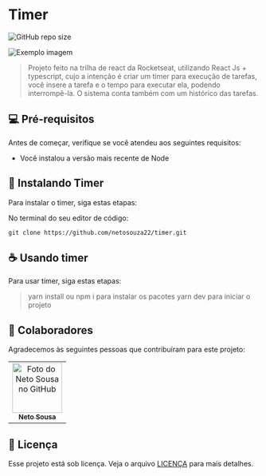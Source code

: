 # Timer

![GitHub repo size](https://img.shields.io/github/repo-size/iuricode/README-template?style=for-the-badge)

<img src=".repository/assets/timer.jpg" alt="Exemplo imagem">

> Projeto feito na trilha de react da Rocketseat, utilizando React Js + typescript, cujo a intenção é criar um timer para execução de tarefas, você insere a tarefa e o tempo para executar ela, podendo interrompê-la. O sistema conta também com um histórico das tarefas.

## 💻 Pré-requisitos

Antes de começar, verifique se você atendeu aos seguintes requisitos:

* Você instalou a versão mais recente de Node

## 🚀 Instalando Timer

Para instalar o timer, siga estas etapas:

No terminal do seu editor de código:
```
git clone https://github.com/netosouza22/timer.git
```

## ☕ Usando timer

Para usar timer, siga estas etapas:

 > yarn install ou npm i para instalar os pacotes
 > yarn dev para iniciar o projeto

## 🤝 Colaboradores

Agradecemos às seguintes pessoas que contribuíram para este projeto:

<table>
  <tr>
    <td align="center">
      <a href="#">
        <img src="https://avatars.githubusercontent.com/u/63481821" width="100px;" alt="Foto do Neto Sousa no GitHub"/><br>
        <sub>
          <b>Neto Sousa</b>
        </sub>
      </a>
    </td>
  </tr>
</table>

## 📝 Licença

Esse projeto está sob licença. Veja o arquivo [LICENÇA](LICENSE.md) para mais detalhes.
